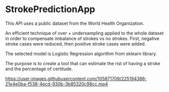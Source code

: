 # StrokePredictionApp




This API uses a public dataset from the World Health Organization.

An efficient technique of over + undersampling applied to the whole dataset in order to compensate imbalance of strokes vs no strokes. 
First, negative stroke cases were reduced, then positive stroke cases were added. 


The selected model is Logistic Regression algorithm from sklearn library.


The purpose is to create a tool that can estimate the rist of having a stroke and the percentage of certitude.




https://user-images.githubusercontent.com/105871709/225194366-21e4e0ba-f538-4ecd-930b-3b85320c98cc.mp4

